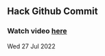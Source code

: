 
 ## Hack Github Commit 
 ### Watch video <a href="https://www.youtube.com">here</a> 
 Wed 27 Jul 2022 

